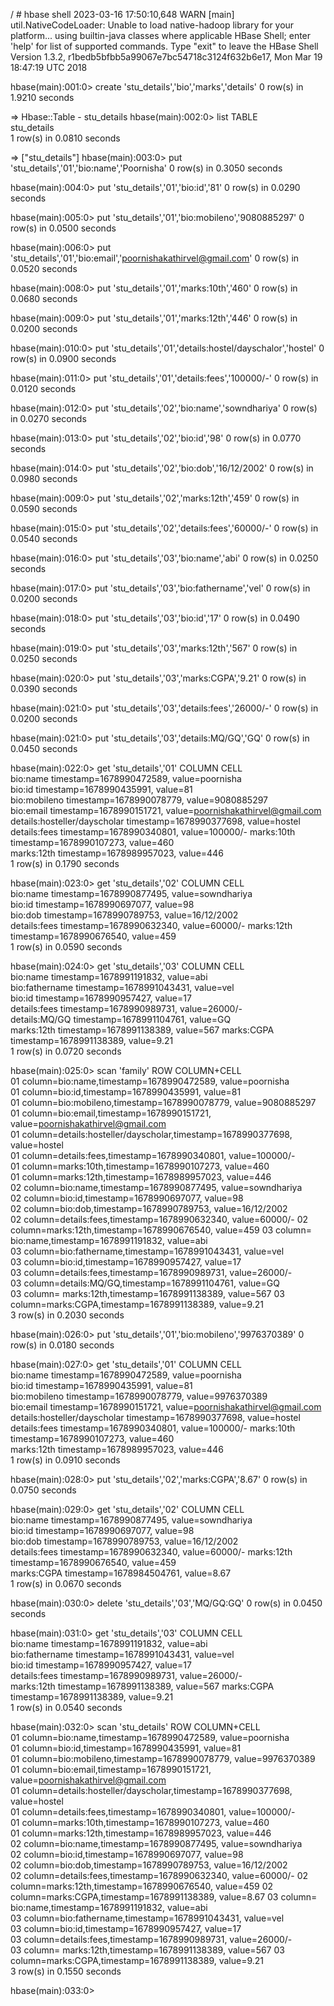 / # hbase shell
2023-03-16 17:50:10,648 WARN  [main] util.NativeCodeLoader: Unable to load native-hadoop library for your platform... using builtin-java classes where applicable
HBase Shell; enter 'help<RETURN>' for list of supported commands.
Type "exit<RETURN>" to leave the HBase Shell
Version 1.3.2, r1bedb5bfbb5a99067e7bc54718c3124f632b6e17, Mon Mar 19 18:47:19 UTC 2018

hbase(main):001:0> create 'stu_details','bio','marks','details'
0 row(s) in 1.9210 seconds

=> Hbase::Table - stu_details
hbase(main):002:0> list
TABLE                                                                                                                                                           
stu_details                                                                                                                                                         
1 row(s) in 0.0810 seconds

=> ["stu_details"]
hbase(main):003:0> put 'stu_details','01','bio:name','Poornisha'
0 row(s) in 0.3050 seconds

hbase(main):004:0> put 'stu_details','01','bio:id','81'
0 row(s) in 0.0290 seconds

hbase(main):005:0> put 'stu_details','01','bio:mobileno','9080885297'
0 row(s) in 0.0500 seconds

hbase(main):006:0> put 'stu_details','01','bio:email','poornishakathirvel@gmail.com'
0 row(s) in 0.0520 seconds

hbase(main):008:0> put 'stu_details','01','marks:10th','460'
0 row(s) in 0.0680 seconds

hbase(main):009:0> put 'stu_details','01','marks:12th','446'
0 row(s) in 0.0200 seconds

hbase(main):010:0> put 'stu_details','01','details:hostel/dayschalor','hostel'
0 row(s) in 0.0900 seconds

hbase(main):011:0> put 'stu_details','01','details:fees','100000/-'
0 row(s) in 0.0120 seconds

hbase(main):012:0> put 'stu_details','02','bio:name','sowndhariya'
0 row(s) in 0.0270 seconds

hbase(main):013:0> put 'stu_details','02','bio:id','98'
0 row(s) in 0.0770 seconds

hbase(main):014:0> put 'stu_details','02','bio:dob','16/12/2002'
0 row(s) in 0.0980 seconds

hbase(main):009:0> put 'stu_details','02','marks:12th','459'
0 row(s) in 0.0590 seconds

hbase(main):015:0> put 'stu_details','02','details:fees','60000/-'
0 row(s) in 0.0540 seconds

hbase(main):016:0> put 'stu_details','03','bio:name','abi'
0 row(s) in 0.0250 seconds

hbase(main):017:0> put 'stu_details','03','bio:fathername','vel'
0 row(s) in 0.0200 seconds

hbase(main):018:0> put 'stu_details','03','bio:id','17'
0 row(s) in 0.0490 seconds

hbase(main):019:0> put 'stu_details','03','marks:12th','567'
0 row(s) in 0.0250 seconds

hbase(main):020:0> put 'stu_details','03','marks:CGPA','9.21'
0 row(s) in 0.0390 seconds

hbase(main):021:0> put 'stu_details','03','details:fees','26000/-'
0 row(s) in 0.0200 seconds

hbase(main):021:0> put 'stu_details','03','details:MQ/GQ','GQ'
0 row(s) in 0.0450 seconds

hbase(main):022:0> get 'stu_details','01'
COLUMN                                    CELL                                                                                                                  
 bio:name                                 timestamp=1678990472589, value=poornisha                                                                                 
 bio:id                                   timestamp=1678990435991, value=81                                                                              
 bio:mobileno                             timestamp=1678990078779, value=9080885297                                                                               
 bio:email                                timestamp=1678990151721, value=poornishakathirvel@gmail.com                                                                                                                                                      
 details:hosteller/dayscholar             timestamp=1678990377698, value=hostel                                                                                
 details:fees                             timestamp=1678990340801, value=100000/-
 marks:10th                               timestamp=1678990107273, value=460                                                                             
 marks:12th                               timestamp=1678989957023, value=446                                                                               
1 row(s) in 0.1790 seconds

hbase(main):023:0> get 'stu_details','02'
COLUMN                                    CELL                                                                                                                  
 bio:name                                 timestamp=1678990877495, value=sowndhariya                                                                                
 bio:id                                   timestamp=1678990697077, value=98                                                                       
 bio:dob                                  timestamp=1678990789753, value=16/12/2002                                                                             
 details:fees                             timestamp=1678990632340, value=60000/- 
 marks:12th                               timestamp=1678990676540, value=459                                                   
1 row(s) in 0.0590 seconds

hbase(main):024:0> get 'stu_details','03'
COLUMN                                    CELL                                                                                                                  
 bio:name                                 timestamp=1678991191832, value=abi                                                                                
 bio:fathername                           timestamp=1678991043431, value=vel                                                                           
 bio:id                                   timestamp=1678990957427, value=17                                                                                
 details:fees                             timestamp=1678990989731, value=26000/-                                                                                    
 details:MQ/GQ                            timestamp=1678991104761, value=GQ                                                                                 
 marks:12th                               timestamp=1678991138389, value=567 
 marks:CGPA                               timestamp=1678991138389, value=9.21                                                                             
1 row(s) in 0.0720 seconds

hbase(main):025:0> scan 'family'
ROW                                       COLUMN+CELL                                                                                                           
 01                                       column=bio:name,timestamp=1678990472589, value=poornisha                              
 01                                       column=bio:id,timestamp=1678990435991, value=81                                                       
 01                                       column=bio:mobileno,timestamp=1678990078779, value=9080885297                                                
 01                                       column=bio:email,timestamp=1678990151721, value=poornishakathirvel@gmail.com                                                 
 01                                       column=details:hosteller/dayscholar,timestamp=1678990377698, value=hostel           
 01                                       column=details:fees,timestamp=1678990340801, value=100000/-                                                          
 01                                       column=marks:10th,timestamp=1678990107273, value=460                                                       
 01                                       column=marks:12th,timestamp=1678989957023, value=446                                                       
 02                                       column=bio:name,timestamp=1678990877495, value=sowndhariya                                                            
 02                                       column=bio:id,timestamp=1678990697077, value=98                                                       
 02                                       column=bio:dob,timestamp=1678990789753, value=16/12/2002                                                         
 02                                       column=details:fees,timestamp=1678990632340, value=60000/- 
 02                                       column=marks:12th,timestamp=1678990676540, value=459 
 03                                       column= bio:name,timestamp=1678991191832, value=abi                                                         
 03                                       column=bio:fathername,timestamp=1678991043431, value=vel                                                     
 03                                       column=bio:id,timestamp=1678990957427, value=17                                                              
 03                                       column=details:fees,timestamp=1678990989731, value=26000/-                                                            
 03                                       column=details:MQ/GQ,timestamp=1678991104761, value=GQ                                                                  
 03                                       column= marks:12th,timestamp=1678991138389, value=567 
 03                                       column=marks:CGPA,timestamp=1678991138389, value=9.21                                                                 
3 row(s) in 0.2030 seconds

hbase(main):026:0> put 'stu_details','01','bio:mobileno','9976370389'
0 row(s) in 0.0180 seconds

hbase(main):027:0> get 'stu_details','01'
COLUMN                                    CELL                                                                                                                  
 bio:name                                 timestamp=1678990472589, value=poornisha                                                                                 
 bio:id                                   timestamp=1678990435991, value=81                                                                              
 bio:mobileno                             timestamp=1678990078779, value=9976370389                                                                               
 bio:email                                timestamp=1678990151721, value=poornishakathirvel@gmail.com                                                                                                                                                      
 details:hosteller/dayscholar             timestamp=1678990377698, value=hostel                                                                                
 details:fees                             timestamp=1678990340801, value=100000/-
 marks:10th                               timestamp=1678990107273, value=460                                                                             
 marks:12th                               timestamp=1678989957023, value=446                                                                                
1 row(s) in 0.0910 seconds

hbase(main):028:0> put 'stu_details','02','marks:CGPA','8.67'
0 row(s) in 0.0750 seconds

hbase(main):029:0> get 'stu_details','02'
COLUMN                                    CELL                                                                                                                  
bio:name                                  timestamp=1678990877495, value=sowndhariya                                                                                
 bio:id                                   timestamp=1678990697077, value=98                                                                       
 bio:dob                                  timestamp=1678990789753, value=16/12/2002                                                                             
 details:fees                             timestamp=1678990632340, value=60000/- 
 marks:12th                               timestamp=1678990676540, value=459   
 marks:CGPA                               timestamp=1678984504761, value=8.67                                           
1 row(s) in 0.0670 seconds

hbase(main):030:0> delete 'stu_details','03','MQ/GQ:GQ'
0 row(s) in 0.0450 seconds

hbase(main):031:0> get 'stu_details','03'
COLUMN                                    CELL                                                                                                                  
 bio:name                                 timestamp=1678991191832, value=abi                                                                                
 bio:fathername                           timestamp=1678991043431, value=vel                                                                           
 bio:id                                   timestamp=1678990957427, value=17                                                                                
 details:fees                             timestamp=1678990989731, value=26000/-                                                                                                                                                                     
 marks:12th                               timestamp=1678991138389, value=567 
 marks:CGPA                               timestamp=1678991138389, value=9.21                                                                           
1 row(s) in 0.0540 seconds

hbase(main):032:0> scan 'stu_details'
ROW                                       COLUMN+CELL                                                                                                           
 01                                       column=bio:name,timestamp=1678990472589, value=poornisha                              
 01                                       column=bio:id,timestamp=1678990435991, value=81                                                       
 01                                       column=bio:mobileno,timestamp=1678990078779, value=9976370389                                                
 01                                       column=bio:email,timestamp=1678990151721, value=poornishakathirvel@gmail.com                                                 
 01                                       column=details:hosteller/dayscholar,timestamp=1678990377698, value=hostel           
 01                                       column=details:fees,timestamp=1678990340801, value=100000/-                                                          
 01                                       column=marks:10th,timestamp=1678990107273, value=460                                                       
 01                                       column=marks:12th,timestamp=1678989957023, value=446                                                       
 02                                       column=bio:name,timestamp=1678990877495, value=sowndhariya                                                            
 02                                       column=bio:id,timestamp=1678990697077, value=98                                                       
 02                                       column=bio:dob,timestamp=1678990789753, value=16/12/2002                                                         
 02                                       column=details:fees,timestamp=1678990632340, value=60000/- 
 02                                       column=marks:12th,timestamp=1678990676540, value=459 
 02                                       column=marks:CGPA,timestamp=1678991138389, value=8.67
 03                                       column= bio:name,timestamp=1678991191832, value=abi                                                         
 03                                       column=bio:fathername,timestamp=1678991043431, value=vel                                                     
 03                                       column=bio:id,timestamp=1678990957427, value=17                                                              
 03                                       column=details:fees,timestamp=1678990989731, value=26000/-                                                            
 03                                       column= marks:12th,timestamp=1678991138389, value=567 
 03                                       column=marks:CGPA,timestamp=1678991138389, value=9.21                                                                   
3 row(s) in 0.1550 seconds

hbase(main):033:0> 
